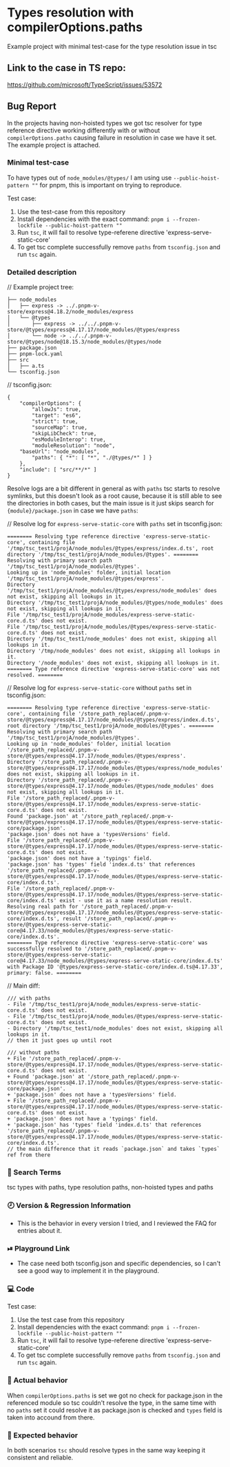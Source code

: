 # Types resolution with compilerOptions.paths
Example project with minimal test-case for the type resolution issue in tsc

## Link to the case in TS repo:
https://github.com/microsoft/TypeScript/issues/53572

## Bug Report

In the projects having non-hoisted types we got tsc resolver for type reference directive working differently with or without `compilerOptions.paths` causing failure in resolution in case we have it set.
The example project is attached.

### Minimal test-case
To have types out of `node_modules/@types/` I am using use `--public-hoist-pattern ""` for pnpm, this is important on trying to reproduce.

Test case:
1. Use the test-case from this repository
2. Install dependencies with the exact command:
`pnpm i --frozen-lockfile --public-hoist-pattern ""`
3. Run `tsc`, it will fail to resolve type-referene directive 'express-serve-static-core'
4. To get tsc complete successfully remove `paths` from `tsconfig.json` and run `tsc` again.


### Detailed description

// Example project tree:
``` 
├── node_modules
│   ├── express -> ../.pnpm-v-store/express@4.18.2/node_modules/express
│   └── @types
│       ├── express -> ../../.pnpm-v-store/@types/express@4.17.17/node_modules/@types/express
│       └── node -> ../../.pnpm-v-store/@types/node@18.15.3/node_modules/@types/node
├── package.json
├── pnpm-lock.yaml
├── src
│   ├── a.ts
└── tsconfig.json
```

// tsconfig.json:
```
{
    "compilerOptions": {
        "allowJs": true,
        "target": "es6",
        "strict": true,
        "sourceMap": true,
        "skipLibCheck": true,
        "esModuleInterop": true,
        "moduleResolution": "node",
	"baseUrl": "node_modules",
        "paths": { "*": [ "*", "./@types/*" ] }
    },
    "include": [ "src/**/*" ]
}
```


Resolve logs are a bit different in general as with `paths` tsc starts to resolve symlinks, but this doesn't look as a root cause, because it is still able to see the directories in both cases, but the main issue is it just skips search for `{module}/package.json` in case we have `paths`:


// Resolve log for `express-serve-static-core` with `paths` set in tsconfig.json:
```
======== Resolving type reference directive 'express-serve-static-core', containing file '/tmp/tsc_test1/projA/node_modules/@types/express/index.d.ts', root directory '/tmp/tsc_test1/projA/node_modules/@types'. ========
Resolving with primary search path '/tmp/tsc_test1/projA/node_modules/@types'.
Looking up in 'node_modules' folder, initial location '/tmp/tsc_test1/projA/node_modules/@types/express'.
Directory '/tmp/tsc_test1/projA/node_modules/@types/express/node_modules' does not exist, skipping all lookups in it.
Directory '/tmp/tsc_test1/projA/node_modules/@types/node_modules' does not exist, skipping all lookups in it.
File '/tmp/tsc_test1/projA/node_modules/express-serve-static-core.d.ts' does not exist.
File '/tmp/tsc_test1/projA/node_modules/@types/express-serve-static-core.d.ts' does not exist.
Directory '/tmp/tsc_test1/node_modules' does not exist, skipping all lookups in it.
Directory '/tmp/node_modules' does not exist, skipping all lookups in it.
Directory '/node_modules' does not exist, skipping all lookups in it.
======== Type reference directive 'express-serve-static-core' was not resolved. ========
```


// Resolve log for `express-serve-static-core` without `paths` set in tsconfig.json:
```
======== Resolving type reference directive 'express-serve-static-core', containing file '/store_path_replaced/.pnpm-v-store/@types/express@4.17.17/node_modules/@types/express/index.d.ts', root directory '/tmp/tsc_test1/projA/node_modules/@types'. ========
Resolving with primary search path '/tmp/tsc_test1/projA/node_modules/@types'.
Looking up in 'node_modules' folder, initial location '/store_path_replaced/.pnpm-v-store/@types/express@4.17.17/node_modules/@types/express'.
Directory '/store_path_replaced/.pnpm-v-store/@types/express@4.17.17/node_modules/@types/express/node_modules' does not exist, skipping all lookups in it.
Directory '/store_path_replaced/.pnpm-v-store/@types/express@4.17.17/node_modules/@types/node_modules' does not exist, skipping all lookups in it.
File '/store_path_replaced/.pnpm-v-store/@types/express@4.17.17/node_modules/express-serve-static-core.d.ts' does not exist.
Found 'package.json' at '/store_path_replaced/.pnpm-v-store/@types/express@4.17.17/node_modules/@types/express-serve-static-core/package.json'.
'package.json' does not have a 'typesVersions' field.
File '/store_path_replaced/.pnpm-v-store/@types/express@4.17.17/node_modules/@types/express-serve-static-core.d.ts' does not exist.
'package.json' does not have a 'typings' field.
'package.json' has 'types' field 'index.d.ts' that references '/store_path_replaced/.pnpm-v-store/@types/express@4.17.17/node_modules/@types/express-serve-static-core/index.d.ts'.
File '/store_path_replaced/.pnpm-v-store/@types/express@4.17.17/node_modules/@types/express-serve-static-core/index.d.ts' exist - use it as a name resolution result.
Resolving real path for '/store_path_replaced/.pnpm-v-store/@types/express@4.17.17/node_modules/@types/express-serve-static-core/index.d.ts', result '/store_path_replaced/.pnpm-v-store/@types/express-serve-static-core@4.17.33/node_modules/@types/express-serve-static-core/index.d.ts'.
======== Type reference directive 'express-serve-static-core' was successfully resolved to '/store_path_replaced/.pnpm-v-store/@types/express-serve-static-core@4.17.33/node_modules/@types/express-serve-static-core/index.d.ts' with Package ID '@types/express-serve-static-core/index.d.ts@4.17.33', primary: false. ========
```

// Main diff:
```
/// with paths
- File '/tmp/tsc_test1/projA/node_modules/express-serve-static-core.d.ts' does not exist.
- File '/tmp/tsc_test1/projA/node_modules/@types/express-serve-static-core.d.ts' does not exist.
- Directory '/tmp/tsc_test1/node_modules' does not exist, skipping all lookups in it.
// then it just goes up until root 

/// without paths
+ File '/store_path_replaced/.pnpm-v-store/@types/express@4.17.17/node_modules/@types/express-serve-static-core.d.ts' does not exist.
+ Found 'package.json' at '/store_path_replaced/.pnpm-v-store/@types/express@4.17.17/node_modules/@types/express-serve-static-core/package.json'.
+ 'package.json' does not have a 'typesVersions' field.
+ File '/store_path_replaced/.pnpm-v-store/@types/express@4.17.17/node_modules/@types/express-serve-static-core.d.ts' does not exist.
+ 'package.json' does not have a 'typings' field.
+ 'package.json' has 'types' field 'index.d.ts' that references '/store_path_replaced/.pnpm-v-store/@types/express@4.17.17/node_modules/@types/express-serve-static-core/index.d.ts'.
// the main difference that it reads `package.json` and takes `types` ref from there
```



### 🔎 Search Terms

tsc types with paths, type resolution paths, non-hoisted types and paths


### 🕗 Version & Regression Information

- This is the behavior in every version I tried, and I reviewed the FAQ for entries about it.

### ⏯ Playground Link

- The case need both tsconfig.json and specific dependencies, so I can't see a good way to implement it in the playground.

### 💻 Code

Test case:
1. Use the test case from this repository
2. Install dependencies with the exact command: `pnpm i --frozen-lockfile --public-hoist-pattern ""`
3. Run `tsc`, it will fail to resolve type-referene directive 'express-serve-static-core'
4. To get tsc complete successfully remove `paths` from `tsconfig.json` and run `tsc` again.

### 🙁 Actual behavior

When `compilerOptions.paths` is set we got no check for package.json in the referenced module so tsc couldn't resolve the type, in the same time with no `paths` set it could resolve it as package.json is checked and `types` field is taken into accound from there.

### 🙂 Expected behavior

In both scenarios `tsc` should resolve types in the same way keeping it consistent and reliable.
